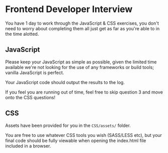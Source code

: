 # Frontend Developer Interview

You have 1 day to work through the JavaScript & CSS exercises, you don't need to worry about completing them all 
just get as far as you're able to in the time alotted.

## JavaScript

Please keep your JavaScript as simple as possible, given the limited time available we're not looking for the use of 
any frameworks or build tools; vanilla JavaScript is perfect. 

Your JavaScript code should output the results to the log.

If you feel you are running out of time, feel free to skip question 3 and move onto the CSS questions!

## CSS

Assets have been provided for you in the `CSS/assets/` folder.

You are free to use whatever CSS tools you wish (SASS/LESS etc), but your final code should be fully viewable when 
opening the index.html file included in a browser.
